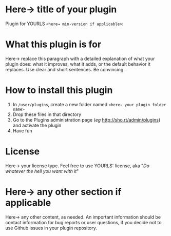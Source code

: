 # Here→ title of your plugin

Plugin for YOURLS `<here→ min-version if applicable>`: 

# What this plugin is for

Here→ replace this paragraph with a detailed explanation of what your plugin does: what it improves, what it adds, or the default behavior it replaces. Use clear and short sentences. Be convincing.

# How to install this plugin

1. In `/user/plugins`, create a new folder named `<here→ your plugin folder name>`
2. Drop these files in that directory
3. Go to the Plugins administration page (_eg_ http://sho.rt/admin/plugins) and activate the plugin 
4. Have fun

# License

Here→ your license type. Feel free to use YOURLS' license, aka "_Do whatever the hell you want with it_"

# Here→ any other section if applicable

Here→ any other content, as needed. An important information should be contact information for bug reports or user questions, if you decide not to use Github issues in your plugin repository.
